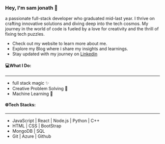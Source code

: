 <h3>Hey, I'm sam jonath 👋</h3>
<p>a passionate full-stack developer who graduated mid-last year. I thrive on crafting innovative solutions and diving deep into the tech cosmos. My journey in the world of code is fueled by a love for creativity and the thrill of fixing tech puzzles.</p>
<ul>
  <li>Check out my website to learn more about me.</li>
  <li>Explore my Blog where i share my insights and learnings.</li>
  <li>Stay updated with my journey on <a href="https://www.linkedin.com/in/sam-jonath/">Linkedin</a></li>
</ul>
<h4>💻What I Do: </h4>
<hr/>
<ul>
  <li>full stack magic ✨</li>
  <li>Creative Problem Solving 🎨</li>
  <li>Machine Learning 🧠</li>
</ul>
<h4>🌐Tech Stacks: </h4>
<hr/>
<ul>
  <li>JavaScript | React | Node.js | Python | C++ </li>
  <li>HTML | CSS | BootStrap </li>
  <li>MongoDB | SQL </li>
  <li> Git | Azure | Github </li>
</ul>
<!--
**samjonath/samjonath** is a ✨ _special_ ✨ repository because its `README.md` (this file) appears on your GitHub profile.

Here are some ideas to get you started:

- 🔭 I’m currently working on ...
- 🌱 I’m currently learning ...
- 👯 I’m looking to collaborate on ...
- 🤔 I’m looking for help with ...
- 💬 Ask me about ...
- 📫 How to reach me: ...
- 😄 Pronouns: ...
- ⚡ Fun fact: ...
-->

